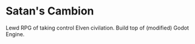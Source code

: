 # Satan's Cambion
Lewd RPG of taking control Elven civilation. Build top of (modified) Godot Engine.


